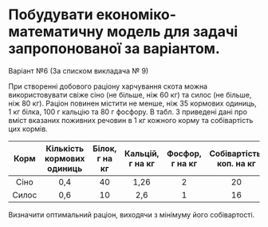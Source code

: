 # Побудувати економіко-математичну модель для задачі запропонованої за варіантом.

Варіант №6 (За списком викладача № 9)

При створенні добового раціону харчування скота можна використовувати свіже сіно (не більше, ніж 60 кг) та силос (не більше, ніж 80 кг). Раціон повинен містити не менше, ніж 35 кормових одиниць, 1 кг білка, 100 г кальцію та 80 г фосфору. В табл. 3 приведені дані про вміст вказаних поживних речовин в 1 кг кожного корму та собівартість цих кормів.

|  Корм | Кількість кормових одиниць | Білок, г на кг | Кальцій, г на кг | Фосфор, г на кг | Собівартість, коп. на кг |
|:-----:|:--------------------------:|:--------------:|:----------------:|:---------------:|:------------------------:|
|  Сіно |             0,4            |       40       |       1,26       |        2        |            20            |
| Силос |             0,6            |       10       |        2,6       |        1        |            16            |

Визначити оптимальний раціон, виходячи з мінімуму його собівартості.
